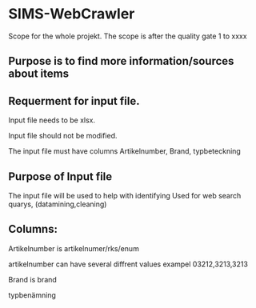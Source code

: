 # SIMS-WebCrawler
Scope for the whole projekt.
The scope is after the quality gate 1 to xxxx

Purpose is to find more information/sources about items
-------

Requerment for input file.
------------------------------
Input file needs to be xlsx.

Input file should not be modified.

The input file must have columns Artikelnumber, Brand, typbeteckning


Purpose of Input file
--------------------
The input file will be used to help with identifying
Used for web search quarys, (datamining,cleaning)

Columns:
------------

  Artikelnumber is artikelnumer/rks/enum 

  artikelnumber can have several diffrent values exampel 03212,3213,3213

  Brand is brand

  typbenämning 
